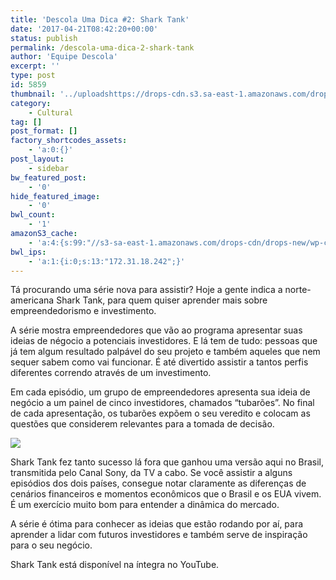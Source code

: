 ```yaml
---
title: 'Descola Uma Dica #2: Shark Tank'
date: '2017-04-21T08:42:20+00:00'
status: publish
permalink: /descola-uma-dica-2-shark-tank
author: 'Equipe Descola'
excerpt: ''
type: post
id: 5859
thumbnail: '../uploadshttps://drops-cdn.s3.sa-east-1.amazonaws.com/drops-new/wp-content/uploads/2017/04/20211833/Descola_umadica-2-150x150.jpg'
category:
    - Cultural
tag: []
post_format: []
factory_shortcodes_assets:
    - 'a:0:{}'
post_layout:
    - sidebar
bw_featured_post:
    - '0'
hide_featured_image:
    - '0'
bwl_count:
    - '1'
amazonS3_cache:
    - 'a:4:{s:99:"//s3-sa-east-1.amazonaws.com/drops-cdn/drops-new/wp-content/uploads/2017/04/20212202/shark-tank.png";i:5865;s:108:"//s3-sa-east-1.amazonaws.com/drops-cdn/drops-new/wp-content/uploads/2017/04/20212202/shark-tank-1024x574.png";i:5865;s:61:"//descola.org/drops/wp-content/uploads/2017/04/shark-tank.png";i:5865;s:70:"//descola.org/drops/wp-content/uploads/2017/04/shark-tank-1024x574.png";i:5865;}'
bwl_ips:
    - 'a:1:{i:0;s:13:"172.31.18.242";}'
---
```

Tá procurando uma série nova para assistir? Hoje a gente indica a norte-americana Shark Tank, para quem quiser aprender mais sobre empreendedorismo e investimento.

A série mostra empreendedores que vão ao programa apresentar suas ideias de négocio a potenciais investidores. E lá tem de tudo: pessoas que já tem algum resultado palpável do seu projeto e também aqueles que nem sequer sabem como vai funcionar. É até divertido assistir a tantos perfis diferentes correndo através de um investimento.

Em cada episódio, um grupo de empreendedores apresenta sua ideia de negócio a um painel de cinco investidores, chamados “tubarões”. No final de cada apresentação, os tubarões expõem o seu veredito e colocam as questões que considerem relevantes para a tomada de decisão.

![](https://descola.org/drops/wp-content/uploads/2017/04/shark-tank-1024x574.png)

Shark Tank fez tanto sucesso lá fora que ganhou uma versão aqui no Brasil, transmitida pelo Canal Sony, da TV a cabo. Se você assistir a alguns episódios dos dois países, consegue notar claramente as diferenças de cenários financeiros e momentos econômicos que o Brasil e os EUA vivem. É um exercício muito bom para entender a dinâmica do mercado.

A série é ótima para conhecer as ideias que estão rodando por aí, para aprender a lidar com futuros investidores e também serve de inspiração para o seu negócio.

Shark Tank está disponível na íntegra no YouTube.